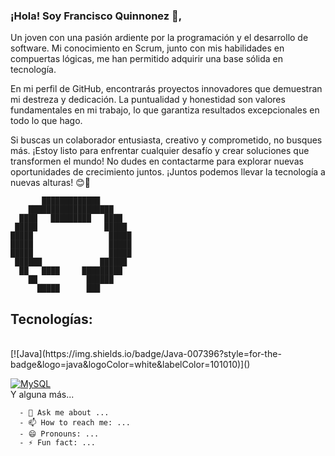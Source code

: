 ### ¡Hola! Soy Francisco Quinnonez  👋,

Un joven con una pasión ardiente por la programación y el desarrollo de software. Mi conocimiento en Scrum, junto con mis habilidades en compuertas lógicas, me han permitido adquirir una base sólida en tecnología.

En mi perfil de GitHub, encontrarás proyectos innovadores que demuestran mi destreza y dedicación. La puntualidad y honestidad son valores fundamentales en mi trabajo, lo que garantiza resultados excepcionales en todo lo que hago.

Si buscas un colaborador entusiasta, creativo y comprometido, no busques más. ¡Estoy listo para enfrentar cualquier desafío y crear soluciones que transformen el mundo! No dudes en contactarme para explorar nuevas oportunidades de crecimiento juntos. ¡Juntos podemos llevar la tecnología a nuevas alturas! 😊🚀
                                    
                                    
                                    
           █████████████            
        ███████████████████         
      ████   █████████   ████       
     █████               █████      
    █████                 █████     
    █████                 █████     
    █████                 █████     
     ██████             ██████      
      ██   ████     █████████       
        ██           ██████         
          █████      ███            



## Tecnologías:

</br>
[![Java](https://img.shields.io/badge/Java-007396?style=for-the-badge&logo=java&logoColor=white&labelColor=101010)]()
</br>

[![MySQL](https://img.shields.io/badge/MySQL-4479A1?style=for-the-badge&logo=mysql&logoColor=white&labelColor=101010)]()
</br>
Y alguna más...

<!-- 

[![Python](https://img.shields.io/badge/Python-yellow?style=for-the-badge&logo=python&logoColor=white&labelColor=101010)]()
[![JavaScript](https://img.shields.io/badge/JavaScript-F7DF1E?style=for-the-badge&logo=javascript&logoColor=white&labelColor=101010)]()



 -->

          
      - 💬 Ask me about ...
      - 📫 How to reach me: ...
      - 😄 Pronouns: ...
      - ⚡ Fun fact: ...                       
                                    
                                    
                                    
                                    





<!--
[![Android](https://img.shields.io/badge/Android-3DDC84?style=for-the-badge&logo=android&logoColor=white&labelColor=101010)]()
[![Kotlin](https://img.shields.io/badge/Kotlin-0095D5?style=for-the-badge&logo=kotlin&logoColor=white&labelColor=101010)]()
[![Android_Studio](https://img.shields.io/badge/Android_Studio-3DDC84?style=for-the-badge&logo=android-studio&logoColor=white&labelColor=101010)]() -->

<!--
**FranciscoQV117/FranciscoQv117** is a ✨ _special_ ✨ repository because its `README.md` (this file) appears on your GitHub profile.

Here are some ideas to get you started:

- 🔭 I’m currently working on ...
- 🌱 I’m currently learning ...
- 👯 I’m looking to collaborate on ...
- 🤔 I’m looking for help with ...
- 💬 Ask me about ...
- 📫 How to reach me: ...
- 😄 Pronouns: ...
- ⚡ Fun fact: ...
-->








